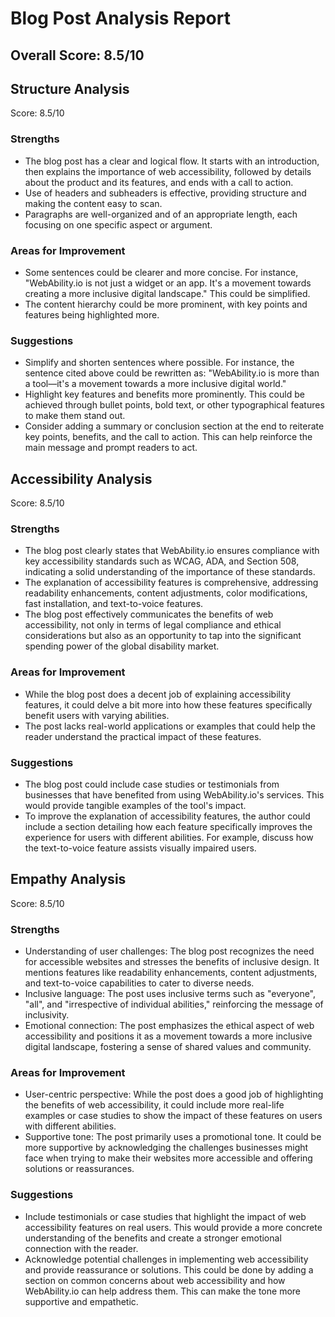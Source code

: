 # Blog Post Analysis Report

## Overall Score: 8.5/10

## Structure Analysis
Score: 8.5/10

### Strengths
- The blog post has a clear and logical flow. It starts with an introduction, then explains the importance of web accessibility, followed by details about the product and its features, and ends with a call to action.
- Use of headers and subheaders is effective, providing structure and making the content easy to scan.
- Paragraphs are well-organized and of an appropriate length, each focusing on one specific aspect or argument.

### Areas for Improvement
- Some sentences could be clearer and more concise. For instance, "WebAbility.io is not just a widget or an app. It's a movement towards creating a more inclusive digital landscape." This could be simplified.
- The content hierarchy could be more prominent, with key points and features being highlighted more.

### Suggestions
- Simplify and shorten sentences where possible. For instance, the sentence cited above could be rewritten as: "WebAbility.io is more than a tool—it's a movement towards a more inclusive digital world."
- Highlight key features and benefits more prominently. This could be achieved through bullet points, bold text, or other typographical features to make them stand out.
- Consider adding a summary or conclusion section at the end to reiterate key points, benefits, and the call to action. This can help reinforce the main message and prompt readers to act.

## Accessibility Analysis
Score: 8.5/10

### Strengths
- The blog post clearly states that WebAbility.io ensures compliance with key accessibility standards such as WCAG, ADA, and Section 508, indicating a solid understanding of the importance of these standards.
- The explanation of accessibility features is comprehensive, addressing readability enhancements, content adjustments, color modifications, fast installation, and text-to-voice features.
- The blog post effectively communicates the benefits of web accessibility, not only in terms of legal compliance and ethical considerations but also as an opportunity to tap into the significant spending power of the global disability market.

### Areas for Improvement
- While the blog post does a decent job of explaining accessibility features, it could delve a bit more into how these features specifically benefit users with varying abilities.
- The post lacks real-world applications or examples that could help the reader understand the practical impact of these features.

### Suggestions
- The blog post could include case studies or testimonials from businesses that have benefited from using WebAbility.io's services. This would provide tangible examples of the tool's impact.
- To improve the explanation of accessibility features, the author could include a section detailing how each feature specifically improves the experience for users with different abilities. For example, discuss how the text-to-voice feature assists visually impaired users.

## Empathy Analysis
Score: 8.5/10

### Strengths
- Understanding of user challenges: The blog post recognizes the need for accessible websites and stresses the benefits of inclusive design. It mentions features like readability enhancements, content adjustments, and text-to-voice capabilities to cater to diverse needs.
- Inclusive language: The post uses inclusive terms such as "everyone", "all", and "irrespective of individual abilities," reinforcing the message of inclusivity.
- Emotional connection: The post emphasizes the ethical aspect of web accessibility and positions it as a movement towards a more inclusive digital landscape, fostering a sense of shared values and community.

### Areas for Improvement
- User-centric perspective: While the post does a good job of highlighting the benefits of web accessibility, it could include more real-life examples or case studies to show the impact of these features on users with different abilities.
- Supportive tone: The post primarily uses a promotional tone. It could be more supportive by acknowledging the challenges businesses might face when trying to make their websites more accessible and offering solutions or reassurances.

### Suggestions
- Include testimonials or case studies that highlight the impact of web accessibility features on real users. This would provide a more concrete understanding of the benefits and create a stronger emotional connection with the reader.
- Acknowledge potential challenges in implementing web accessibility and provide reassurance or solutions. This could be done by adding a section on common concerns about web accessibility and how WebAbility.io can help address them. This can make the tone more supportive and empathetic.
